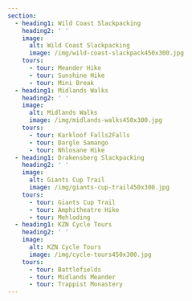 ```yaml
---
section:
  - heading1: Wild Coast Slackpacking
    heading2: ' '
    image:
      alt: Wild Coast Slackpacking
      image: /img/wild-coast-slackpack450x300.jpg
    tours:
      - tour: Meander Hike
      - tour: Sunshine Hike
      - tour: Mini Break
  - heading1: Midlands Walks
    heading2: ' '
    image:
      alt: Midlands Walks
      image: /img/midlands-walks450x300.jpg
    tours:
      - tour: Karkloof Falls2Falls
      - tour: Dargle Samango
      - tour: Nhlosane Hike
  - heading1: Drakensberg Slackpacking
    heading2: ' '
    image:
      alt: Giants Cup Trail
      image: /img/giants-cup-trail450x300.jpg
    tours:
      - tour: Giants Cup Trail
      - tour: Amphitheatre Hike
      - tour: Mehloding
  - heading1: KZN Cycle Tours
    heading2: ' '
    image:
      alt: KZN Cycle Tours
      image: /img/cycle-tours450x300.jpg
    tours:
      - tour: Battlefields
      - tour: Midlands Meander
      - tour: Trappist Monastery
---
```



